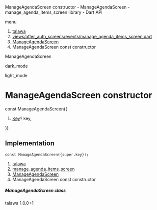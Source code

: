 




ManageAgendaScreen constructor - ManageAgendaScreen - manage\_agenda\_items\_screen library - Dart API







menu

1. [talawa](../../index.html)
2. [views/after\_auth\_screens/events/manage\_agenda\_items\_screen.dart](../../views_after_auth_screens_events_manage_agenda_items_screen/views_after_auth_screens_events_manage_agenda_items_screen-library.html)
3. [ManageAgendaScreen](../../views_after_auth_screens_events_manage_agenda_items_screen/ManageAgendaScreen-class.html)
4. ManageAgendaScreen const constructor

ManageAgendaScreen


dark\_mode

light\_mode




# ManageAgendaScreen constructor


const
ManageAgendaScreen({

1. [Key](https://api.flutter.dev/flutter/foundation/Key-class.html)? key,

})

## Implementation

```
const ManageAgendaScreen({super.key});
```

 


1. [talawa](../../index.html)
2. [manage\_agenda\_items\_screen](../../views_after_auth_screens_events_manage_agenda_items_screen/views_after_auth_screens_events_manage_agenda_items_screen-library.html)
3. [ManageAgendaScreen](../../views_after_auth_screens_events_manage_agenda_items_screen/ManageAgendaScreen-class.html)
4. ManageAgendaScreen const constructor

##### ManageAgendaScreen class





talawa
1.0.0+1






